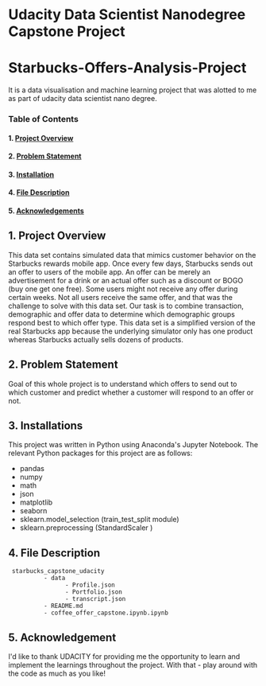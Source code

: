 # Udacity Data Scientist Nanodegree Capstone Project
# Starbucks-Offers-Analysis-Project
It is a data visualisation and machine learning project that was alotted to me as part of udacity data scientist nano degree.

### Table of Contents

#### 1. [Project Overview](#intro)
#### 2. [Problem Statement](#ps)
#### 3. [Installation](#installation)
#### 4. [File Description](#files)
#### 5. [Acknowledgements](#ack)

## 1. Project Overview<a name="intro"></a>
This data set contains simulated data that mimics customer behavior on the Starbucks rewards mobile app. Once every few days, Starbucks sends out an offer to users of the mobile app. An offer can be merely an advertisement for a drink or an actual offer such as a discount or BOGO (buy one get one free). Some users might not receive any offer during certain weeks.
Not all users receive the same offer, and that was the challenge to solve with this data set.
Our task is to combine transaction, demographic and offer data to determine which demographic groups respond best to which offer type. This data set is a simplified version of the real Starbucks app because the underlying simulator only has one product whereas Starbucks actually sells dozens of products.

## 2. Problem Statement<a name="ps"></a>
Goal of this whole project is to understand which offers to send out to which customer and predict whether a customer will respond to an offer or not.

## 3. Installations<a name="installation"></a>
This project was written in Python using Anaconda's Jupyter Notebook. The relevant Python packages for this project are as follows:

- pandas
- numpy
- math
- json
- matplotlib
- seaborn
- sklearn.model_selection (train_test_split module)
- sklearn.preprocessing (StandardScaler )

## 4. File Description<a name = "files"></a>
~~~~~~~
 starbucks_capstone_udacity
          - data
                - Profile.json
                - Portfolio.json
                - transcript.json
          - README.md
          - coffee_offer_capstone.ipynb.ipynb
~~~~~~~  
 
## 5. Acknowledgement<a name = "ack"></a>
I'd like to thank UDACITY for providing me the opportunity to learn and implement the learnings throughout the project. With that - play around with the code as much as you like!
